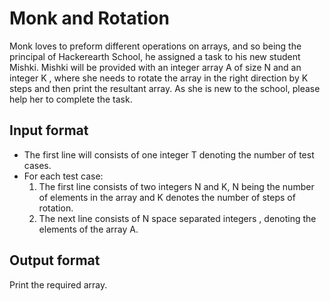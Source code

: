 # Monk and Rotation

Monk loves to preform different operations on arrays, and so being the principal of Hackerearth School, he assigned a task to his new student Mishki. Mishki will be provided with an integer array A of size N and an integer K , where she needs to rotate the array in the right direction by K steps and then print the resultant array. As she is new to the school, please help her to complete the task.

## Input format

- The first line will consists of one integer T denoting the number of test cases.
- For each test case:
  1. The first line consists of two integers N and K, N being the number of elements in the array and K denotes the number of steps of rotation.
  2. The next line consists of N space separated integers , denoting the elements of the array A.

## Output format

Print the required array.
